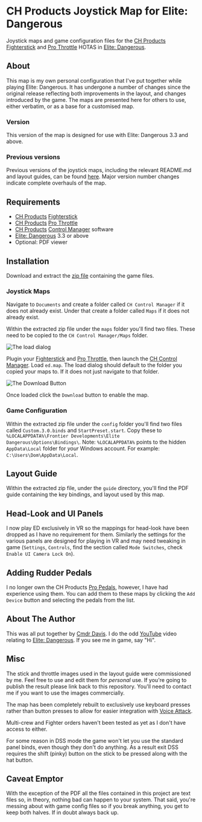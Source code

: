 # CH Products Joystick Map for Elite: Dangerous

Joystick maps and game configuration files for the [CH Products][]
[Fighterstick][] and [Pro Throttle][] HOTAS in [Elite: Dangerous][].

## About

This map is my own personal configuration that I've put together while playing
Elite: Dangerous. It has undergone a number of changes since the original
release reflecting both improvements in the layout, and changes introduced by
the game. The maps are presented here for others to use, either verbatim, or as
a base for a customised map.

### Version

This version of the map is designed for use with Elite: Dangerous 3.3 and above.

### Previous versions

Previous versions of the joystick maps, including the relevant README.md and
layout guides, can be found [here][previous]. Major version number changes
indicate complete overhauls of the map.

## Requirements

* [CH Products][] [Fighterstick][]
* [CH Products][] [Pro Throttle][]
* [CH Products][] [Control Manager][] software
* [Elite: Dangerous][] 3.3 or above
* Optional: PDF viewer

## Installation

Download and extract the [zip file][] containing the game files.

### Joystick Maps

Navigate to `Documents` and create a folder called `CH Control Manager` if it
does not already exist. Under that create a folder called `Maps` if it does not
already exist.

Within the extracted zip file under the `maps` folder you'll find two files. 
These need to be copied to the `CH Control Manager/Maps` folder.

![The load dialog](images/load.png)

Plugin your [Fighterstick][] and [Pro Throttle][], then launch the [CH Control
Manager][Control Manager]. Load `ed.map`. The load dialog should default to the
folder you copied your maps to. If it does not just navigate to that folder.

![The Download Button](images/download.png)

Once loaded click the `Download` button to enable the map.

### Game Configuration

Within the extracted zip file under the `config` folder you'll find two files
called `Custom.3.0.binds` and `StartPreset.start`. Copy these to
`%LOCALAPPDATA%\Frontier Developments\Elite Dangerous\Options\Bindings\`. Note:
`%LOCALAPPDATA%` points to the hidden `AppData\Local` folder for _your_ Windows
account. For example: `C:\Users\Dom\AppData\Local`.

## Layout Guide 

Within the extracted zip file, under the `guide` directory, you'll find the PDF 
guide containing the key bindings, and layout used by this map.

## Head-Look and UI Panels

I now play ED exclusively in VR so the mappings for head-look have been dropped
as I have no requirement for them. Similarly the settings for the various panels
are designed for playing in VR and may need tweaking in game (`Settings`,
`Controls`, find the section called `Mode Switches`, check `Enable UI Camera
Lock On`).

## Adding Rudder Pedals

I no longer own the CH Products [Pro Pedals][], however, I have had experience 
using them. You can add them to these maps by clicking the `Add Device` button 
and selecting the pedals from the list. 

## About The Author

This was all put together by [Cmdr Davis][]. I do the odd [YouTube][] video 
relating to [Elite: Dangerous][]. If you see me in game, say "Hi".

## Misc

The stick and throttle images used in the layout guide were commissioned by me.
Feel free to use and edit them for _personal_ use. If you're going to publish
the result please link back to this repository. You'll need to contact me if you
want to use the images commercially.

The map has been completely rebuilt to exclusively use keyboard presses rather
than button presses to allow for easier integration with [Voice Attack][].

Multi-crew and Fighter orders haven't been tested as yet as I don't have access
to either.

For some reason in DSS mode the game won't let you use the standard panel binds,
even though they don't do anything. As a result exit DSS requires the shift 
(pinky) button on the stick to be pressed along with the hat button.

## Caveat Emptor

With the exception of the PDF all the files contained in this project are text 
files so, in theory, nothing bad can happen to your system. That said, you're 
messing about with game config files so if you break anything, you get to keep 
both halves. If in doubt always back up.

[previous]: https://github.com/domdavis/ch-products-elite-map/releases/
[CH Products]: http://www.chproducts.com/
[Fighterstick]: http://www.chproducts.com/Fighterstick-v13-d-722.html
[Pro Throttle]: http://www.chproducts.com/Pro-Throttle-v13-d-719.html
[Elite: Dangerous]: http://www.elitedangerous.com/
[zip file]: https://github.com/domdavis/ch-products-elite-map/archive/master.zip
[Control Manager]: http://www.ch-hangar.com/forum/index.php/files/file/49-control-manager/
[Pro Pedals]: http://www.chproducts.com/Pro-Pedals-v13-d-716.html
[Cmdr Davis]: https://twitter.com/cmdr_davis 
[YouTube]: https://www.youtube.com/user/idomdavis
[Voice Attack]: https://voiceattack.com
